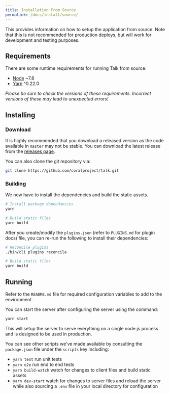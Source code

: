```yaml
---
title: Installation From Source
permalink: /docs/install/source/
---
```


This provides information on how to setup the application from source. Note that
this is not recommended for production deploys, but will work for development
and testing purposes.

## Requirements

There are some runtime requirements for running Talk from source:

- [Node](https://nodejs.org/) ~7.8
- [Yarn](https://yarnpkg.com/) ^0.22.0

_Please be sure to check the versions of these requirements. Incorrect versions
of these may lead to unexpected errors!_

## Installing

### Download

It is highly recommended that you download a released version as the code
available in `master` may not be stable. You can download the latest release
from the [releases page](https://github.com/coralproject/talk/releases).

You can also clone the git repository via:

```bash
git clone https://github.com/coralproject/talk.git
```

### Building

We now have to install the dependencies and build the static assets.

```bash
# Install package dependancies
yarn

# Build static files
yarn build
```

After you create/modify the `plugins.json` (refer to `PLUGINS.md` for plugin
docs) file, you can re-run the following to install their dependencies:

```bash
# Reconcile plugins
./bin/cli plugins reconcile

# Build static files
yarn build
```

## Running

Refer to the `README.md` file for required configuration variables to add to the
environment.

You can start the server after configuring the server using the command:

```bash
yarn start
```

This will setup the server to serve everything on a single node.js process and
is designed to be used in production.

You can see other scripts we've made available by consulting the `package.json`
file under the `scripts` key including:

- `yarn test` run unit tests
- `yarn e2e` run end to end tests
- `yarn build-watch` watch for changes to client files and build static assets
- `yarn dev-start` watch for changes to server files and reload the server while
  also sourcing a `.env` file in your local directory for configuration
